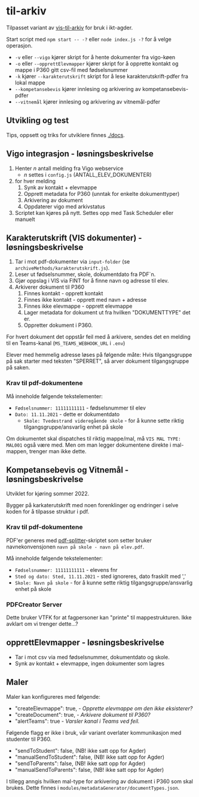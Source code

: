 # til-arkiv

Tilpasset variant av [vis-til-arkiv](https://github.com/vtfk/vis-til-arkiv-v2) for bruk i ikt-agder.

Start script med `npm start -- -?` eller `node index.js -?` for å velge operasjon.

- `-v` eller `--vigo` kjører skript for å hente dokumenter fra vigo-køen
- `-o` eller `--opprettElevmapper` kjører skript for å opprette kontakt og mappe i P360 gitt csv-fil med fødselsnummer
- `-k` kjører `--karakterutskrift` skript for å lese karakterutskrift-pdfer fra lokal mappe
- `--kompetansebevis` kjører innlesing og arkivering av kompetansebevis-pdfer
- `--vitnemål` kjører innlesing og arkivering av vitnemål-pdfer

## Utvikling og test

Tips, oppsett og triks for utviklere finnes [./docs](./docs/utvikling.md).

## Vigo integrasjon - løsningsbeskrivelse

1. Henter _n_ antall melding fra Vigo webservice
   - _n_ settes i `config.js` (ANTALL_ELEV_DOKUMENTER)
2. for hver melding
   1. Synk av kontakt + elevmappe
   2. Opprett metadata for P360 (unntak for enkelte dokumenttyper)
   3. Arkivering av dokument
   4. Oppdaterer vigo med arkivstatus
3. Scriptet kan kjøres på nytt. Settes opp med Task Scheduler eller manuelt

## Karakterutskrift (VIS dokumenter) - løsningsbeskrivelse

1. Tar i mot pdf-dokumenter via `input-folder` (se `archiveMethods/karakterutskrift.js`).
2. Leser ut fødselsnummer, skole, dokumentdato fra PDF`n.
3. Gjør oppslag i VIS via FINT for å finne navn og adresse til elev.
4. Arkiverer dokument til P360
   1. Finnes kontakt - opprett kontakt
   2. Finnes ikke kontakt - opprett med navn + adresse
   3. Finnes ikke elevmappe - opprett elevmappe
   4. Lager metadata for dokument ut fra hvilken "DOKUMENTTYPE" det er.
   5. Oppretter dokument i P360.

For hvert dokument det oppstår feil med å arkivere, sendes det en melding til en Teams-kanal (`MS_TEAMS_WEBHOOK_URL` i `.env`)

Elever med hemmelig adresse løses på følgende måte: Hvis tilgangsgruppe på sak starter med teksten "SPERRET", så arver dokument tilgangsgruppe på saken.

### Krav til pdf-dokumentene

Må inneholde følgende tekstelementer:

- `Fødselsnummer: 11111111111` - fødselsnummer til elev
- `Dato: 11.11.2021` - dette er dokumentdato
  - `Skole: Tvedestrand videregående skole` - for å kunne sette riktig tilgangsgruppe/ansvarlig
    enhet på skole

Om dokumentet skal dispatches til riktig mappe/mal, må `VIS MAL TYPE: MAL001` også være med.
Men om man legger dokumentene direkte i mal-mappen, trenger man ikke dette.

## Kompetansebevis og Vitnemål - løsningsbeskrivelse

Utviklet for kjøring sommer 2022.

Bygger på karkaterutskrift med noen forenklinger og endringer i selve koden for å tilpasse
struktur i pdf.

### Krav til pdf-dokumentene

PDF'er generes med [pdf-splitter](https://github.com/iktagder/pdf-splitter-karakterutsk)-skriptet
som setter bruker navnekonvensjonen `navn på skole - navn på elev.pdf`.

Må inneholde følgende tekstelementer:

- `Fødselsnummer: 11111111111` - elevens fnr
- `Sted og dato: Sted, 11.11.2021` - sted ignoreres, dato fraskilt med ','
- `Skole: Navn på skole` - for å kunne sette riktig tilgangsgruppe/ansvarlig enhet på skole

### PDFCreator Server

Dette bruker VTFK for at fagpersoner kan "printe" til mappestrukturen. Ikke avklart om vi trenger dette...?

## opprettElevmapper - løsningsbeskrivelse

- Tar i mot csv via med fødselsnummer, dokumentdato og skole.
- Synk av kontakt + elevmappe, ingen dokumenter som lagres

## Maler

Maler kan konfigureres med følgende:

- "createElevmappe": true, - _Opprette elevmappe om den ikke eksisterer?_
- "createDocument": true, - _Arkivere dokument til P360?_
- "alertTeams": true - _Varsler kanal i Teams ved feil._

Følgende flagg er ikke i bruk, vår variant overlater kommunikasjon med studenter til P360.

- "sendToStudent": false, (NB! ikke satt opp for Agder)
- "manualSendToStudent": false, (NB! ikke satt opp for Agder)
- "sendToParents": false, (NB! ikke satt opp for Agder)
- "manualSendToParents": false, (NB! ikke satt opp for Agder)

I tillegg anngis hvilken mal-type for arkivering av dokument i P360 som skal brukes. Dette finnes i `modules/metadataGenerator/documentTypes.json`.

